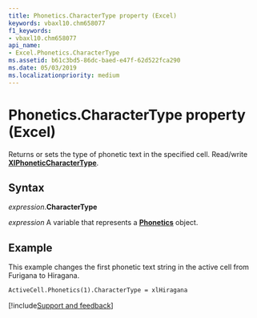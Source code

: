 ```yaml
---
title: Phonetics.CharacterType property (Excel)
keywords: vbaxl10.chm658077
f1_keywords:
- vbaxl10.chm658077
api_name:
- Excel.Phonetics.CharacterType
ms.assetid: b61c3bd5-86dc-baed-e47f-62d522fca290
ms.date: 05/03/2019
ms.localizationpriority: medium
---
```



# Phonetics.CharacterType property (Excel)

Returns or sets the type of phonetic text in the specified cell. Read/write **[XlPhoneticCharacterType](Excel.XlPhoneticCharacterType.md)**.


## Syntax

_expression_.**CharacterType**

_expression_ A variable that represents a **[Phonetics](Excel.Phonetics.md)** object.


## Example

This example changes the first phonetic text string in the active cell from Furigana to Hiragana.

```vb
ActiveCell.Phonetics(1).CharacterType = xlHiragana
```




[!include[Support and feedback](~/includes/feedback-boilerplate.md)]